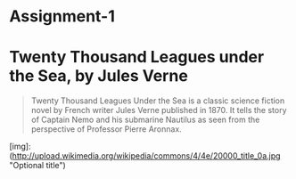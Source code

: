# Assignment-1

# Twenty Thousand Leagues under the Sea, by Jules Verne

>Twenty Thousand Leagues Under the Sea is a classic science fiction novel by French writer Jules Verne published in 1870. It tells the story of Captain Nemo and his submarine Nautilus as seen from the perspective of Professor Pierre Aronnax.

[img]:(http://upload.wikimedia.org/wikipedia/commons/4/4e/20000_title_0a.jpg "Optional title")